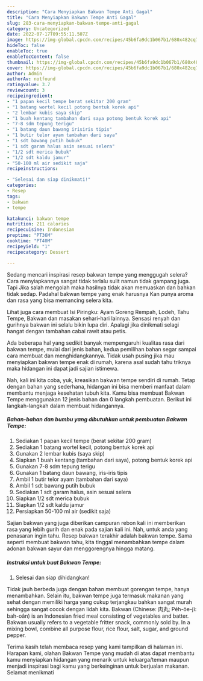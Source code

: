 ```yaml
---
description: "Cara Menyiapkan Bakwan Tempe Anti Gagal"
title: "Cara Menyiapkan Bakwan Tempe Anti Gagal"
slug: 283-cara-menyiapkan-bakwan-tempe-anti-gagal
category: Uncategorized
date: 2022-07-17T09:55:11.507Z
image: https://img-global.cpcdn.com/recipes/45b6fa9dc1b067b1/680x482cq70/bakwan-tempe-foto-resep-utama.jpg
hideToc: false
enableToc: true
enableTocContent: false
thumbnail: https://img-global.cpcdn.com/recipes/45b6fa9dc1b067b1/680x482cq70/bakwan-tempe-foto-resep-utama.jpg
cover: https://img-global.cpcdn.com/recipes/45b6fa9dc1b067b1/680x482cq70/bakwan-tempe-foto-resep-utama.jpg
author: Admin
authorAv: notfound
ratingvalue: 3.7
reviewcount: 3
recipeingredient:
- "1 papan kecil tempe berat sekitar 200 gram"
- "1 batang wortel kecil potong bentuk korek api"
- "2 lembar kubis saya skip"
- "1 buah kentang tambahan dari saya potong bentuk korek api"
- "7-8 sdm tepung terigu"
- "1 batang daun bawang irisiris tipis"
- "1 butir telor ayam tambahan dari saya"
- "1 sdt bawang putih bubuk"
- "1 sdt garam halus asin sesuai selera"
- "1/2 sdt merica bubuk"
- "1/2 sdt kaldu jamur"
- "50-100 ml air sedikit saja"
recipeinstructions:

- "Selesai dan siap dinikmati!"
categories:
- Resep
tags:
- bakwan
- tempe

katakunci: bakwan tempe 
nutrition: 211 calories
recipecuisine: Indonesian
preptime: "PT36M"
cooktime: "PT40M"
recipeyield: "1"
recipecategory: Dessert

---
```



Sedang mencari inspirasi resep bakwan tempe yang menggugah selera? Cara menyiapkannya sangat tidak terlalu sulit namun tidak gampang juga. Tapi Jika salah mengolah maka hasilnya tidak akan memuaskan dan bahkan tidak sedap. Padahal bakwan tempe yang enak harusnya Kan punya aroma dan rasa yang bisa memancing selera kita.


Lihat juga cara membuat Isi Piringku: Ayam Goreng Rempah, Lodeh, Tahu Tempe, Bakwan dan masakan sehari-hari lainnya. Sensasi renyah dan gurihnya bakwan ini selalu bikin lupa diri. Apalagi jika dinikmati selagi hangat dengan tambahan cabai rawit atau petis.

Ada beberapa hal yang sedikit banyak mempengaruhi kualitas rasa dari bakwan tempe, mulai dari jenis bahan, kedua pemilihan bahan segar sampai cara membuat dan menghidangkannya. Tidak usah pusing jika mau menyiapkan bakwan tempe enak di rumah, karena asal sudah tahu triknya maka hidangan ini dapat jadi sajian istimewa.


Nah, kali ini kita coba, yuk, kreasikan bakwan tempe sendiri di rumah. Tetap dengan bahan yang sederhana, hidangan ini bisa memberi manfaat dalam membantu menjaga kesehatan tubuh kita. Kamu bisa membuat Bakwan Tempe menggunakan 12 jenis bahan dan 0 langkah pembuatan. Berikut ini langkah-langkah dalam membuat hidangannya.

<!--inarticleads1-->

##### Bahan-bahan dan bumbu yang dibutuhkan untuk pembuatan Bakwan Tempe:

1. Sediakan 1 papan kecil tempe (berat sekitar 200 gram)
1. Sediakan 1 batang wortel kecil, potong bentuk korek api
1. Gunakan 2 lembar kubis (saya skip)
1. Siapkan 1 buah kentang (tambahan dari saya), potong bentuk korek api
1. Gunakan 7-8 sdm tepung terigu
1. Gunakan 1 batang daun bawang, iris-iris tipis
1. Ambil 1 butir telor ayam (tambahan dari saya)
1. Ambil 1 sdt bawang putih bubuk
1. Sediakan 1 sdt garam halus, asin sesuai selera
1. Siapkan 1/2 sdt merica bubuk
1. Siapkan 1/2 sdt kaldu jamur
1. Persiapkan 50-100 ml air (sedikit saja)


Sajian bakwan yang juga diberikan campuran rebon kali ini memberikan rasa yang lebih gurih dan enak pada sajian kali ini. Nah, untuk anda yang penasaran ingin tahu. Resep bakwan terakhir adalah bakwan tempe. Sama seperti membuat bakwan tahu, kita tinggal menambahkan tempe dalam adonan bakwan sayur dan menggorengnya hingga matang. 

<!--inarticleads2-->

##### Instruksi untuk buat Bakwan Tempe:


1. Selesai dan siap dihidangkan!

Tidak jauh berbeda juga dengan bahan membuat gorengan tempe, hanya menambahkan. Selain itu, bakwan tempe juga termasuk makanan yang sehat dengan memiliki harga yang cukup terjangkau bahkan sangat murah sehingga sangat cocok dengan lidah kita. Bakwan (Chinese: 肉丸; Pe̍h-ōe-jī: bah-oân) is an Indonesian fried meal consisting of vegetables and batter. Bakwan usually refers to a vegetable fritter snack, commonly sold by. In a mixing bowl, combine all purpose flour, rice flour, salt, sugar, and ground pepper. 

Terima kasih telah membaca resep yang kami tampilkan di halaman ini. Harapan kami, olahan Bakwan Tempe yang mudah di atas dapat membantu kamu menyiapkan hidangan yang menarik untuk keluarga/teman maupun menjadi inspirasi bagi kamu yang berkeinginan untuk berjualan makanan. Selamat menikmati
